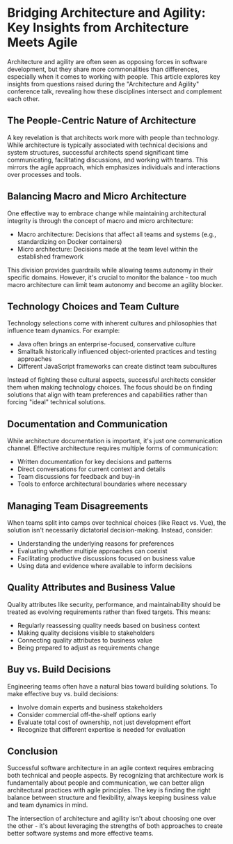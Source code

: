 # Bridging Architecture and Agility: Key Insights from Architecture Meets Agile

Architecture and agility are often seen as opposing forces in software development, but they share more commonalities than differences, especially when it comes to working with people. This article explores key insights from questions raised during the "Architecture and Agility" conference talk, revealing how these disciplines intersect and complement each other.

## The People-Centric Nature of Architecture

A key revelation is that architects work more with people than technology. While architecture is typically associated with technical decisions and system structures, successful architects spend significant time communicating, facilitating discussions, and working with teams. This mirrors the agile approach, which emphasizes individuals and interactions over processes and tools.

## Balancing Macro and Micro Architecture

One effective way to embrace change while maintaining architectural integrity is through the concept of macro and micro architecture:

- Macro architecture: Decisions that affect all teams and systems (e.g., standardizing on Docker containers)
- Micro architecture: Decisions made at the team level within the established framework

This division provides guardrails while allowing teams autonomy in their specific domains. However, it's crucial to monitor the balance - too much macro architecture can limit team autonomy and become an agility blocker.

## Technology Choices and Team Culture

Technology selections come with inherent cultures and philosophies that influence team dynamics. For example:
- Java often brings an enterprise-focused, conservative culture
- Smalltalk historically influenced object-oriented practices and testing approaches
- Different JavaScript frameworks can create distinct team subcultures

Instead of fighting these cultural aspects, successful architects consider them when making technology choices. The focus should be on finding solutions that align with team preferences and capabilities rather than forcing "ideal" technical solutions.

## Documentation and Communication

While architecture documentation is important, it's just one communication channel. Effective architecture requires multiple forms of communication:
- Written documentation for key decisions and patterns
- Direct conversations for current context and details
- Team discussions for feedback and buy-in
- Tools to enforce architectural boundaries where necessary

## Managing Team Disagreements

When teams split into camps over technical choices (like React vs. Vue), the solution isn't necessarily dictatorial decision-making. Instead, consider:
- Understanding the underlying reasons for preferences
- Evaluating whether multiple approaches can coexist
- Facilitating productive discussions focused on business value
- Using data and evidence where available to inform decisions

## Quality Attributes and Business Value

Quality attributes like security, performance, and maintainability should be treated as evolving requirements rather than fixed targets. This means:
- Regularly reassessing quality needs based on business context
- Making quality decisions visible to stakeholders
- Connecting quality attributes to business value
- Being prepared to adjust as requirements change

## Buy vs. Build Decisions

Engineering teams often have a natural bias toward building solutions. To make effective buy vs. build decisions:
- Involve domain experts and business stakeholders
- Consider commercial off-the-shelf options early
- Evaluate total cost of ownership, not just development effort
- Recognize that different expertise is needed for evaluation

## Conclusion

Successful software architecture in an agile context requires embracing both technical and people aspects. By recognizing that architecture work is fundamentally about people and communication, we can better align architectural practices with agile principles. The key is finding the right balance between structure and flexibility, always keeping business value and team dynamics in mind.

The intersection of architecture and agility isn't about choosing one over the other - it's about leveraging the strengths of both approaches to create better software systems and more effective teams.